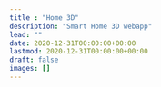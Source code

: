 ```yaml
---
title : "Home 3D"
description: "Smart Home 3D webapp"
lead: ""
date: 2020-12-31T00:00:00+00:00
lastmod: 2020-12-31T00:00:00+00:00
draft: false
images: []
---
```

